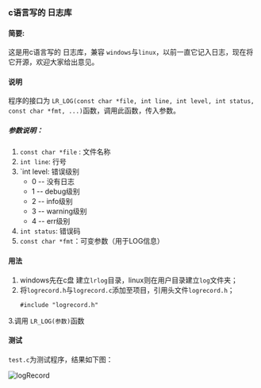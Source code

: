 
### c语言写的 日志库

#### 简要:
这是用c语言写的 日志库，兼容 `windows`与`linux`，以前一直它记入日志，现在将它开源，欢迎大家给出意见。

#### 说明
程序的接口为 `LR_LOG(const char *file, int line, int level, int status, const char *fmt, ...)`函数，调用此函数，传入参数。
##### 参数说明：
1. `const char *file` : 文件名称
2. `int line`: 行号
3. `int level: 错误级别
	- 0 -- 没有日志
	- 1 -- debug级别
	- 2 -- info级别
	- 3 -- warning级别
	- 4 -- err级别
4. `int status`: 错误码
5. `const char *fmt`：可变参数（用于LOG信息）

#### 用法

1. windows先在c盘 建立`lrlog`目录，linux则在用户目录建立`log`文件夹；
2. 将`logrecord.h`与`logrecord.c`添加至项目，引用头文件`logrecord.h`；
    ```
    #include "logrecord.h"
    ```
3.调用 `LR_LOG(参数)`函数

#### 测试
`test.c`为测试程序，结果如下图：

![logRecord](http://7xsc1o.com1.z0.glb.clouddn.com/logRecordlog.png)

